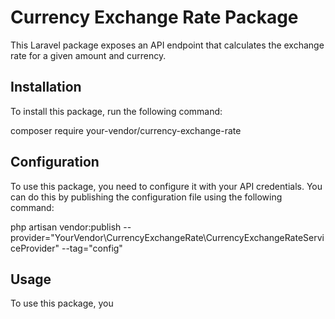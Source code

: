 # Currency Exchange Rate Package

This Laravel package exposes an API endpoint that calculates the exchange rate for a given amount and currency.

## Installation

To install this package, run the following command:

composer require your-vendor/currency-exchange-rate

## Configuration

To use this package, you need to configure it with your API credentials. You can do this by publishing the configuration file using the following command:

php artisan vendor:publish --provider="YourVendor\CurrencyExchangeRate\CurrencyExchangeRateServiceProvider" --tag="config"

## Usage

To use this package, you
